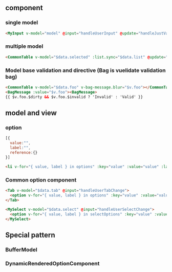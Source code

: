 ## component

### single model
``` html
<MyInput v-model="model" @input="handleUserInput" @update="handleJustValueChange"></MyInput>
```

### multiple model
``` html
<CommonTable v-model="$data.selected" :list.sync="$data.list" @update="handleSelectChange" @update:list="handleListUpdate"></CommonTable>
```


### Model base validation and directive (Bag is vuelidate validation bag)

``` html
<CommonTable v-model="$data.foo" v-bag-message.blur="$v.foo"></CommonTable>
<BagMessage :value="$v.foo"><BagMessage>
{{ $v.foo.$dirty && $v.foo.$invalid ? 'Invalid' : 'Valid' }}
```

## model and view

### option
```js
[{
  value:"",
  label:"",
  reference:{}
}]
```
```html
<li v-for="{ value, label } in options" :key="value" :value="value" :label="label"><span>{{ label }}</span><li>
```

### Common option component
```html
<Tab v-model="$data.tab" @input="handleUserTabChange">
  <option v-for="{ value, label } in options" :key="value" :value="value" :label="label"><option>
</Tab>
    
<MySelect v-model="$data.select" @input="handleUserSelectChange">
  <option v-for="{ value, label } in selectOptions" :key="value" :value="value" :label="label"><option>
</MySelect>
```

## Special pattern

### BufferModel

### DynamicRenderedOptionComponent

